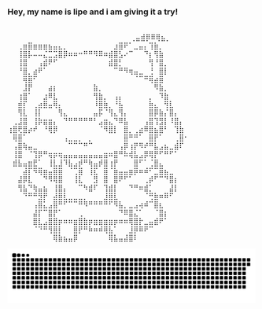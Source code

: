 ### Hey, my name is lipe and i am giving it a try!
⠀⠀⠀⠀⠀⠀⠀⠀⠀⠀⠀⠀⠀⠀⠀⠀⠀⠀⠀⠀⠀⠀⠀⠀⠀⠀⠀⠀⠀⠀⠀⠀⠀⠀⠀⠀⠀⠀⠀⠀⠀⠀⠀⠀⠀⠀⠀⠀⠀⠀⠀
⠀⠀⠀⠀⠀⠀⠀⠀⠀⠀⠀⠀⠀⠀⠀⠀⠀⠀⠀⠀⠀⠀⢀⣤⣾⡿⠿⢿⣦⡀⠀⠀⠀⠀⠀⠀
⠀⠀⢀⣶⣿⣶⣶⣶⣦⣤⣄⡀⠀⠀⠀⠀⠀⠀⠀⠀⠀⣰⣿⠟⠁⣀⣤⡄⢹⣷⡀⠀⠀⠀⠀⠀
⠀⠀⢸⣿⡧⠤⠤⣌⣉⣩⣿⡿⠶⠶⠒⠛⠛⠻⠿⠶⣾⣿⣣⠔⠉⠀⠀⠙⡆⢻⣷⠀⠀⠀⠀⠀
⠀⠀⢸⣿⠀⠀⢠⣾⠟⠋⠀⠀⠀⠀⠀⠀⠀⠀⠀⠀⣾⣿⡃⠀⠀⠀⠀⠀⢻⠘⣿⡀⠀⠀⠀⠀
⠀⠀⠘⣿⡀⣴⠟⠁⠀⠀⠀⠀⠀⠀⠀⠀⠀⠀⠀⠀⠀⠉⠛⠻⢶⣤⣀⠀⢘⠀⣿⡇⠀⠀⠀⠀
⠀⠀⠀⢿⣿⠋⠀⠀⠀⠀⠀⠀⠀⠀⠀⠀⠀⠀⠀⠀⠀⠀⠀⠀⠀⠈⠉⠛⢿⣴⣿⠀⠀⠀⠀⠀
⠀⠀⠀⣸⡟⠀⠀⠀⣴⡆⠀⠀⠀⠀⠀⠀⠀⣷⡀⠀⠀⠀⠀⠀⠀⠀⠀⠀⠀⠻⣷⡀⠀⠀⠀⠀
⠀⠀⢰⣿⠁⠀⠀⣰⠿⣇⠀⠀⠀⠀⠀⠀⠀⢻⣷⡀⠀⢠⡄⠀⠀⠀⠀⠀⡀⠀⠹⣷⠀⠀⠀⠀
⠀⠀⣾⡏⠀⢀⣴⣿⣤⢿⡄⠀⠀⠀⠀⠀⠀⠸⣿⣷⡀⠘⣧⠀⠀⠀⠀⠀⣷⣄⠀⢻⣇⠀⠀⠀
⠀⠀⢻⣇⠀⢸⡇⠀⠀⠀⢻⣄⠀⠀⠀⠀⠀⣤⡯⠈⢻⣄⢻⡄⠀⠀⠀⠀⣿⡿⣷⡌⣿⡄⠀⠀
⠀⢀⣸⣿⠀⢸⡷⣶⣶⡄⠀⠙⠛⠛⠛⠛⠛⠃⣠⣶⣄⠙⠿⣧⠀⠀⠀⢠⣿⢹⣻⡇⠸⣿⡄⠀
⢰⣿⢟⣿⡴⠞⠀⠘⢿⡿⠀⠀⠀⠀⠀⠀⠀⠀⠈⠻⣿⡇⠀⣿⡀⢀⣴⠿⣿⣦⣿⠃⠀⢹⣷⠀
⠀⢿⣿⠁⠀⠀⠀⠀⠀⠀⠀⢠⣀⣀⡀⠀⡀⠀⠀⠀⠀⠀⠀⣿⠛⠛⠁⠀⣿⡟⠁⠀⠀⢀⣿⠂
⠀⢠⣿⢷⣤⣀⠀⠀⠀⠀⠀⠀⠉⠉⠉⠛⠉⠀⠀⠀⠀⠀⢠⡿⢰⡟⠻⠞⠛⣧⣠⣦⣀⣾⠏⠀
⠀⢸⣿⠀⠈⢹⡿⠛⢶⡶⢶⣤⣤⣤⣤⣤⣤⣤⣤⣶⠶⣿⠛⠷⢾⣧⣠⡿⢿⡟⠋⠛⠋⠁⠀⠀
⠀⣾⣧⣤⣶⣟⠁⠀⢸⣇⣸⠹⣧⣠⡾⠛⢷⣤⡾⣿⢰⡟⠀⠀⠀⣿⠋⠁⢈⣿⣄⠀⠀⠀⠀⠀
⠀⠀⠀⣼⡏⠻⢿⣶⣤⣿⣿⠀⠈⢉⣿⠀⢸⣏⠀⣿⠈⣷⣤⣤⣶⡿⠶⠾⠋⣉⣿⣦⣀⠀⠀⠀
⠀⠀⣼⡿⣇⠀⠀⠙⠻⢿⣿⠀⠀⢸⣇⠀⠀⣻⠀⣿⠀⣿⠟⠋⠁⠀⠀⢀⡾⠋⠉⠙⣿⡆⠀⠀
⠀⠀⢻⣧⠙⢷⣤⣦⠀⢸⣿⡄⠀⠀⠉⠳⣾⠏⠀⢹⣾⡇⠀⠀⠙⠛⠶⣾⡁⠀⠀⠀⣼⡇⠀⠀
⠀⠀⠀⠙⠛⠛⣻⡟⠀⣼⣿⣇⣀⣀⣀⡀⠀⠀⠀⣸⣿⣇⠀⠀⠀⠀⠀⠈⢛⣷⠶⠿⠋⠀⠀⠀
⠀⠀⠀⠀⠀⢠⣿⣅⣠⣿⠛⠋⠉⠉⠛⠻⠛⠛⠛⠛⠋⠻⣧⡀⣀⣠⢴⠾⠉⣿⣆⠀⠀⠀⠀⠀
⠀⠀⠀⠀⠀⣼⡏⠉⣿⡟⠁⠀⠀⠀⢀⠀⠀⠀⠀⠀⠀⠀⠙⠿⣿⣌⠁⠀⠀⠈⣿⡆⠀⠀⠀⠀
⠀⠀⠀⠀⠀⣿⣇⣠⣿⣿⡶⠶⠶⣶⣿⣷⡶⣶⣶⣶⣶⡶⠶⠶⢿⣿⡗⣀⣤⣾⠟⠁⠀⠀⠀⠀
⠀⠀⠀⠀⠀⠈⠙⠛⢻⣿⡇⠀⠀⣿⡟⠛⠷⠶⠾⢿⣧⠁⠀⠀⣸⡿⠿⠟⠉⠀⠀⠀⠀⠀⠀⠀
⠀⠀⠀⠀⠀⠀⠀⠀⠀⢿⣷⣦⣤⡿⠀⠀⠀⠀⠀⠀⢿⣧⣤⣼⣿⠇⠀⠀⠀⠀⠀⠀⠀⠀⠀⠀

<picture>
  <source media="(prefers-color-scheme: dark)" srcset="https://raw.githubusercontent.com/lipe4her/lipe4her/output/github-contribution-grid-snake-dark.svg">
  <source media="(prefers-color-scheme: light)" srcset="https://raw.githubusercontent.com/lipe4her/lipe4her/output/github-contribution-grid-snake.svg">
  <img alt="github contribution grid snake animation" src="https://raw.githubusercontent.com/lipe4her/lipe4her/output/github-contribution-grid-snake.svg">
</picture>


